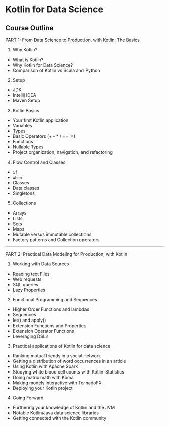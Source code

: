 # Kotlin for Data Science
## Course Outline

PART 1: From Data Science to Production, with Kotlin: The Basics

1) Why Kotlin?
* What is Kotlin?
* Why Kotlin for Data Science?
* Comparison of Kotlin vs Scala and Python

2) Setup
* JDK
* Intellij IDEA
* Maven Setup

3) Kotlin Basics
* Your first Kotlin application
* Variables
* Types
* Basic Operators (+ - * / == !=)
* Functions
* Nullable Types
* Project organization, navigation, and refactoring

4) Flow Control and Classes
* `if`
* `when`
* Classes
* Data classes
* Singletons

5) Collections
* Arrays
* Lists
* Sets
* Maps
* Mutable versus immutable collections
* Factory patterns and Collection operators

-------------------------------------------------

PART 2: Practical Data Modeling for Production, with Kotlin

1) Working with Data Sources
* Reading text Files
* Web requests
* SQL queries
* Lazy Properties

2) Functional Programming and Sequences
* Higher Order Functions and lambdas
* Sequences
* let() and apply()
* Extension Functions and Properties
* Extension Operator Functions
* Leveraging DSL’s

3) Practical applications of Kotlin for data science
* Ranking mutual friends in a social network
* Getting a distribution of word occurrences in an article
* Using Kotlin with Apache Spark
* Studying white blood cell counts with Kotlin-Statistics
* Doing matrix math with Koma
* Making models interactive with TornadoFX
* Deploying your Kotlin project

4) Going Forward
* Furthering your knowledge of Kotlin and the JVM
* Notable Kotlin/Java data science libraries
* Getting connected with the Kotlin community
